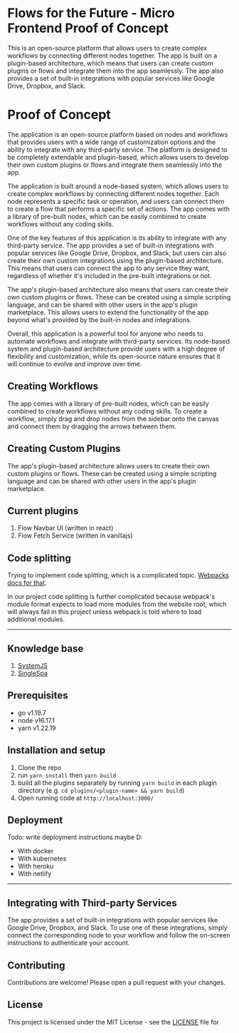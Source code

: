 # Flows for the Future - Micro Frontend Proof of Concept

This is an open-source platform that allows users to create complex workflows by connecting different nodes together. The app is built on a plugin-based architecture, which means that users can create custom plugins or flows and integrate them into the app seamlessly. The app also provides a set of built-in integrations with popular services like Google Drive, Dropbox, and Slack.

# Proof of Concept
The application is an open-source platform based on nodes and workflows that provides users with a wide range of customization options and the ability to integrate with any third-party service. The platform is designed to be completely extendable and plugin-based, which allows users to develop their own custom plugins or flows and integrate them seamlessly into the app.

The application is built around a node-based system, which allows users to create complex workflows by connecting different nodes together. Each node represents a specific task or operation, and users can connect them to create a flow that performs a specific set of actions. The app comes with a library of pre-built nodes, which can be easily combined to create workflows without any coding skills.

One of the key features of this application is its ability to integrate with any third-party service. The app provides a set of built-in integrations with popular services like Google Drive, Dropbox, and Slack, but users can also create their own custom integrations using the plugin-based architecture. This means that users can connect the app to any service they want, regardless of whether it's included in the pre-built integrations or not.

The app's plugin-based architecture also means that users can create their own custom plugins or flows. These can be created using a simple scripting language, and can be shared with other users in the app's plugin marketplace. This allows users to extend the functionality of the app beyond what's provided by the built-in nodes and integrations.

Overall, this application is a powerful tool for anyone who needs to automate workflows and integrate with third-party services. Its node-based system and plugin-based architecture provide users with a high degree of flexibility and customization, while its open-source nature ensures that it will continue to evolve and improve over time.

## Creating Workflows
The app comes with a library of pre-built nodes, which can be easily combined to create workflows without any coding skills. To create a workflow, simply drag and drop nodes from the sidebar onto the canvas and connect them by dragging the arrows between them.

## Creating Custom Plugins
The app's plugin-based architecture allows users to create their own custom plugins or flows. These can be created using a simple scripting language and can be shared with other users in the app's plugin marketplace.

## Current plugins
1. Flow Navbar UI (written in react)
2. Flow Fetch Service (written in vanillajs)

## Code splitting
Trying to implement code splitting, which is a complicated topic. 
[Webpacks docs for that](https://webpack.js.org/guides/code-splitting/).

In our project code splitting is further complicated because webpack's module format expects to load more modules from 
the website root, which will always fail in this project unless webpack is told where to load additional modules.

--- 

## Knowledge base
1. [SystemJS](https://github.com/systemjs/systemjs)
2. [SingleSpa](https://single-spa.js.org/)

## Prerequisites
- go v1.19.7
- node v16.17.1
- yarn v1.22.19

## Installation and setup
1. Clone the repo
2. run `yarn install` then `yarn build`
3. build all the plugins separately by running `yarn build` in each plugin directory  (e.g. `cd plugins/<plugin-name> && yarn build`)
4. Open running code at `http://localhost:3000/`

## Deployment
Todo: write deployment instructions maybe D:
- With docker
- With kubernetes
- With heroku
- With netlify

--- 

## Integrating with Third-party Services
The app provides a set of built-in integrations with popular services like Google Drive, Dropbox, and Slack. To use one of these integrations, simply connect the corresponding node to your workflow and follow the on-screen instructions to authenticate your account.


## Contributing
Contributions are welcome! Please open a pull request with your changes.

## License
This project is licensed under the MIT License - see the [LICENSE](license) file for